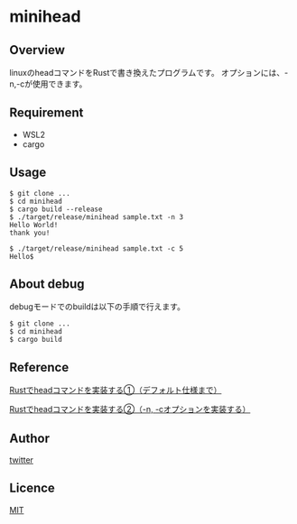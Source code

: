 # minihead

## Overview
linuxのheadコマンドをRustで書き換えたプログラムです。
オプションには、-n,-cが使用できます。

## Requirement
- WSL2
- cargo

## Usage
```
$ git clone ...
$ cd minihead
$ cargo build --release
$ ./target/release/minihead sample.txt -n 3
Hello World!
thank you!

$ ./target/release/minihead sample.txt -c 5
Hello$
```

## About debug
debugモードでのbuildは以下の手順で行えます。
```
$ git clone ...
$ cd minihead
$ cargo build
```

## Reference
[Rustでheadコマンドを実装する①（デフォルト仕様まで）](https://shiganaise.com/rust-head-command-1/)

[Rustでheadコマンドを実装する②（-n, -cオプションを実装する）](https://shiganaise.com/rust-head-command-2/)

## Author
[twitter](https://twitter.com/anto_tohoku)

## Licence
[MIT](https://github.com/tm-hack/minihead/LICENCE)
